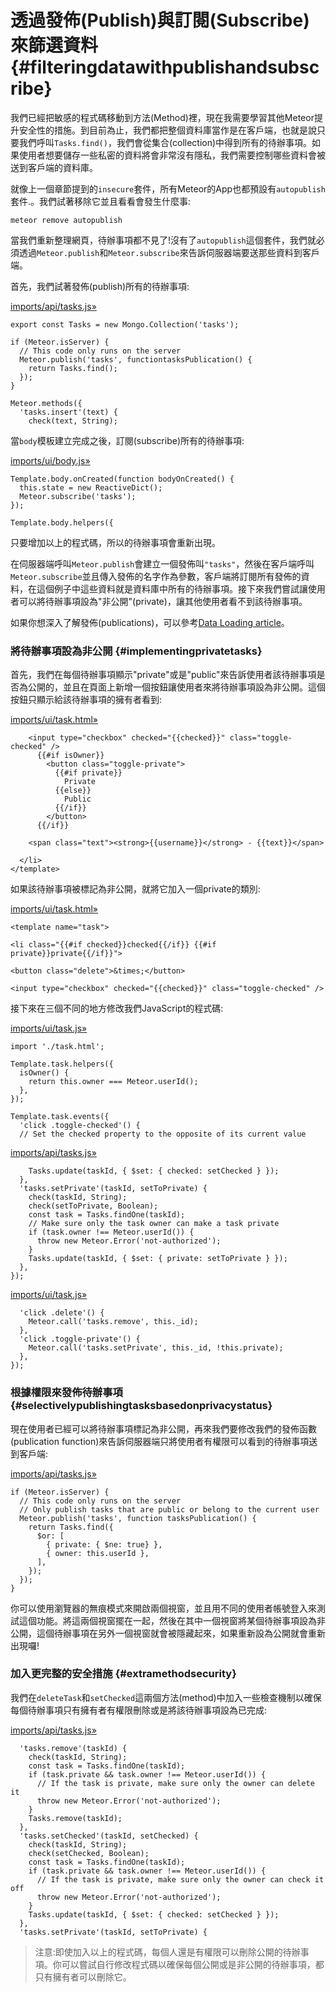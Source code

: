 # 透過發佈\(Publish\)與訂閱\(Subscribe\)來篩選資料 {#filteringdatawithpublishandsubscribe}

我們已經把敏感的程式碼移動到方法\(Method\)裡，現在我需要學習其他Meteor提升安全性的措施。到目前為止，我們都把整個資料庫當作是在客戶端，也就是說只要我們呼叫`Tasks.find()`，我們會從集合\(collection\)中得到所有的待辦事項。如果使用者想要儲存一些私密的資料將會非常沒有隱私，我們需要控制哪些資料會被送到客戶端的資料庫。

就像上一個章節提到的`insecure`套件，所有Meteor的App也都預設有`autopublish`套件.。我們試著移除它並且看看會發生什麼事:

```
meteor remove autopublish
```

當我們重新整理網頁，待辦事項都不見了!沒有了`autopublish`這個套件，我們就必須透過`Meteor.publish`和`Meteor.subscribe`來告訴伺服器端要送那些資料到客戶端。

首先，我們試著發佈\(publish\)所有的待辦事項:

[imports/api/tasks.js»](https://github.com/meteor/simple-todos/commit/09284b4286add29217f39a59c7b7c63b93d6a74f)

```
export const Tasks = new Mongo.Collection('tasks');

if (Meteor.isServer) {
  // This code only runs on the server
  Meteor.publish('tasks', functiontasksPublication() {
    return Tasks.find();
  });
}

Meteor.methods({
  'tasks.insert'(text) {
    check(text, String);
```

當`body`模板建立完成之後，訂閱\(subscribe\)所有的待辦事項:

[imports/ui/body.js»](https://github.com/meteor/simple-todos/commit/cf3557458e16d0477f61cd2cdc5d07adbe225de6)

```
Template.body.onCreated(function bodyOnCreated() {
  this.state = new ReactiveDict();
  Meteor.subscribe('tasks');
});

Template.body.helpers({
```

只要增加以上的程式碼，所以的待辦事項會重新出現。

在伺服器端呼叫`Meteor.publish`會建立一個發佈叫`"tasks"`，然後在客戶端呼叫`Meteor.subscribe`並且傳入發佈的名字作為參數，客戶端將訂閱所有發佈的資料，在這個例子中這些資料就是資料庫中所有的待辦事項。接下來我們嘗試讓使用者可以將待辦事項設為"非公開"\(private\)，讓其他使用者看不到該待辦事項。

如果你想深入了解發佈\(publications\)，可以參考[Data Loading article](http://guide.meteor.com/data-loading.html)。

### 將待辦事項設為非公開 {#implementingprivatetasks}

首先，我們在每個待辦事項顯示"private"或是"public"來告訴使用者該待辦事項是否為公開的，並且在頁面上新增一個按鈕讓使用者來將待辦事項設為非公開。這個按鈕只顯示給該待辦事項的擁有者看到:

[imports/ui/task.html»](https://github.com/meteor/simple-todos/commit/559e0285e8d2ff713e00997b6f95463433fffa40)

```
    <input type="checkbox" checked="{{checked}}" class="toggle-checked" />
      {{#if isOwner}}
        <button class="toggle-private">
          {{#if private}}
            Private
          {{else}}
            Public
          {{/if}}
        </button>
      {{/if}}

    <span class="text"><strong>{{username}}</strong> - {{text}}</span>

  </li>
</template>
```

如果該待辦事項被標記為非公開，就將它加入一個private的類別:

[imports/ui/task.html»](https://github.com/meteor/simple-todos/commit/0518f1f4682540652dfabb104fe9f8274ecab735)

```
<template name="task">

<li class="{{#if checked}}checked{{/if}} {{#if private}}private{{/if}}">

<button class="delete">&times;</button>

<input type="checkbox" checked="{{checked}}" class="toggle-checked" />
```

接下來在三個不同的地方修改我們JavaScript的程式碼:

[imports/ui/task.js»](https://github.com/meteor/simple-todos/commit/5f5dfb0eda840c8e796e07696e8412385453ead6)

```
import './task.html';

Template.task.helpers({
  isOwner() {
    return this.owner === Meteor.userId();
  },
});

Template.task.events({
  'click .toggle-checked'() {
  // Set the checked property to the opposite of its current value
```

[imports/api/tasks.js»](https://github.com/meteor/simple-todos/commit/f3a0faebe7b53432e719148d109202a3179e207d)

```
    Tasks.update(taskId, { $set: { checked: setChecked } });
  },
  'tasks.setPrivate'(taskId, setToPrivate) {
    check(taskId, String);
    check(setToPrivate, Boolean);
    const task = Tasks.findOne(taskId);
    // Make sure only the task owner can make a task private
    if (task.owner !== Meteor.userId()) {
      throw new Meteor.Error('not-authorized');
    }
    Tasks.update(taskId, { $set: { private: setToPrivate } });
  },
});
```

[imports/ui/task.js»](https://github.com/meteor/simple-todos/commit/e666e1411463ac2e076bd6b966c6ec9c85b504bd)

```
  'click .delete'() {
    Meteor.call('tasks.remove', this._id);
  },
  'click .toggle-private'() {
    Meteor.call('tasks.setPrivate', this._id, !this.private);
  },
});
```

### 根據權限來發佈待辦事項 {#selectivelypublishingtasksbasedonprivacystatus}

現在使用者已經可以將待辦事項標記為非公開，再來我們要修改我們的發佈函數\(publication function\)來告訴伺服器端只將使用者有權限可以看到的待辦事項送到客戶端:

[imports/api/tasks.js»](https://github.com/meteor/simple-todos/commit/1501ba07e7032887345eddef0fe542bfc8a21283)

```
if (Meteor.isServer) {
  // This code only runs on the server
  // Only publish tasks that are public or belong to the current user
  Meteor.publish('tasks', function tasksPublication() {
    return Tasks.find({
      $or: [
        { private: { $ne: true} },
        { owner: this.userId },
      ],
    });
  });
}
```

你可以使用瀏覽器的無痕模式來開啟兩個視窗，並且用不同的使用者帳號登入來測試這個功能。將這兩個視窗擺在一起，然後在其中一個視窗將某個待辦事項設為非公開，這個待辦事項在另外一個視窗就會被隱藏起來，如果重新設為公開就會重新出現囉!

### 加入更完整的安全措施 {#extramethodsecurity}

我們在`deleteTask`和`setChecked`這兩個方法\(method\)中加入一些檢查機制以確保每個待辦事項只有擁有者有權限刪除或是將該待辦事項設為已完成:

[imports/api/tasks.js»](https://github.com/meteor/simple-todos/commit/b47254b75a77b7e17374a0cfefaa2b491db047bf)

```
  'tasks.remove'(taskId) {
    check(taskId, String);
    const task = Tasks.findOne(taskId);
    if (task.private && task.owner !== Meteor.userId()) {
      // If the task is private, make sure only the owner can delete it
      throw new Meteor.Error('not-authorized');
    }
    Tasks.remove(taskId);
  },
  'tasks.setChecked'(taskId, setChecked) {
    check(taskId, String);
    check(setChecked, Boolean);
    const task = Tasks.findOne(taskId);
    if (task.private && task.owner !== Meteor.userId()) {
      // If the task is private, make sure only the owner can check it off
      throw new Meteor.Error('not-authorized');
    }
    Tasks.update(taskId, { $set: { checked: setChecked } });
  },
  'tasks.setPrivate'(taskId, setToPrivate) {
```

> 注意:即使加入以上的程式碼，每個人還是有權限可以刪除公開的待辦事項。你可以嘗試自行修改程式碼以確保每個公開或是非公開的待辦事項，都只有擁有者可以刪除它。



